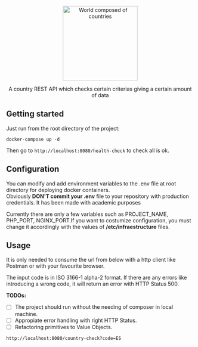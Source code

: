 <p align="center">
  <a href="https://github.com/JavierMantecon/country_checker_kata">
    <img alt="World composed of countries" src="https://freesvg.org/img/World-Flags-Globe.png" width="200px" height="200pxpx"/>
  </a>
</p>

<p align="center">A country REST API which checks certain criterias giving a certain amount of data</p>

## Getting started

Just run from the root directory of the project:

```
docker-compose up -d
```

Then go to `http://localhost:8080/health-check` to check all is ok.


## Configuration

You can modify and add environment variables to the .env file at root directory for deploying docker containers.\
Obviously **DON'T commit your .env** file to your repository with production credentials. It has been made with academic purposes  

Currently there are only a few variables such as PROJECT_NAME, PHP_PORT, NGINX_PORT.If you want to costumize configuration, you must change it accordingly with the values of **/etc/infraestructure** files.



## Usage

It is only needed to consume the url from below with a http client like Postman or with your favourite browser.  

The input code is in ISO 3166-1 alpha-2 format. If there are any errors like introducing a wrong code, it will return an error with HTTP Status 500.  

**TODOs:**
- [ ] The project should run without the needing of composer in local machine.
- [ ] Appropiate error handling with right HTTP Status.
- [ ] Refactoring primitives to Value Objects.
```
http://localhost:8080/country-check?code=ES
```
